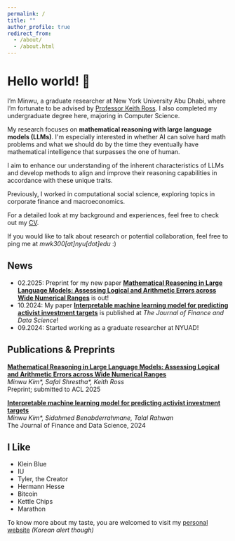 ```yaml
---
permalink: /
title: ""
author_profile: true
redirect_from: 
  - /about/
  - /about.html
---
```

Hello world! 👋 
===
I’m Minwu, a graduate researcher at New York University Abu Dhabi, where I’m fortunate to be advised by [Professor Keith Ross](https://sites.google.com/nyu.edu/keithross/). I also completed my undergraduate degree here, majoring in Computer Science. 

My research focuses on **mathematical reasoning with large language models (LLMs)**. I'm especially interested in whether AI can solve hard math problems and what we should do by the time they eventually have mathematical intelligence that surpasses the one of human.

I aim to enhance our understanding of the inherent characteristics of LLMs and develop methods to align and improve their reasoning capabilities in accordance with these unique traits. 

Previously, I worked in computational social science, exploring topics in corporate finance and macroeconomics. 

<!-- You can read more about my journey and why I pivoted to LLM research [here](/posts/unstructured/).   -->

For a detailed look at my background and experiences, feel free to check out my [CV](/files/MinwuKim_CV.pdf).  

If you would like to talk about research or potential collaboration, feel free to ping me at *mwk300[at]nyu[dot]edu* :\)


News
-----
- 02.2025: Preprint for my new paper **[Mathematical Reasoning in Large Language Models: Assessing Logical and Arithmetic Errors across Wide Numerical Ranges](https://arxiv.org/abs/2502.08680)** is out!
- 10.2024: My paper **[Interpretable machine learning model for predicting activist investment targets](https://www.sciencedirect.com/science/article/pii/S240591882400031X)** is published at *The Journal of Finance and Data Science*!
- 09.2024: Started working as a graduate researcher at NYUAD!



Publications & Preprints
------
**[Mathematical Reasoning in Large Language Models: Assessing Logical and Arithmetic Errors across Wide Numerical Ranges](https://arxiv.org/abs/2502.08680)**  
_Minwu Kim*, Safal Shrestha*, Keith Ross_  
Preprint; submitted to ACL 2025

**[Interpretable machine learning model for predicting activist investment targets](https://www.sciencedirect.com/science/article/pii/S240591882400031X)**  
_Minwu Kim*, Sidahmed Benabderrahmane, Talal Rahwan_  
The Journal of Finance and Data Science, 2024 



<!-- Thoughts on the LLM
----

Having a machine that understands human language means a lot. I jotted down some thoughts about it. 

- **[LLM and Wittgenstein's Picture Theory](/posts/picture-theory/)**
  - The Picture Theory posits that the structure of the world parallels that of language. If a machine comprehends language, it is reasonable to consider it intelligent.
- **[Abilities of LLMs and Information Density in Language](/posts/information-density/)**
  - The capabilities of LLMs fundamentally stem from their training data. From this perspective, we can understand what LLMs excel at and where their limitations lie.
- **[From Structured to Unstructured - A Quantitative Breakthrough of Data](/posts/unstructured/)**
  - Between structured and unstructured data lies a tradeoff between the volume of information and its structure. LLMs, however, may serve as a breakthrough to overcome this challenge.
- **[Thoughts on Inference-time Compute](/posts/inference-time)**
  - Personal ideas on why and how to let the LLMs think more.

- **[OpenAI o1 & Recent Trend of LLMs](/posts/o1/)**
  - Some thoughts after playing with o1. -->


I Like
------
- Klein Blue
- IU
- Tyler, the Creator
- Hermann Hesse
- Bitcoin
- Kettle Chips
- Marathon

To know more about my taste, you are welcomed to visit my <a href="https://minwukim.net" target="_blank">personal website</a>
 *(Korean alert though)*
